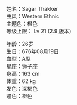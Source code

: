 姓名：Sagar Thakker  
曲风：Western Ethnic  
主题色：橙色  
等级上限： Lv 21 (2.9 版本)

年龄：26岁  
生日：676年08月19日  
血型：A型  
星座：狮子座  
身高：163 cm  
体重：62 kg  
发色：深褐色  
瞳色：橙色   